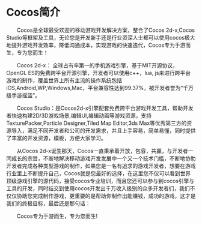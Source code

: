 # Cocos简介

   &emsp;&emsp;Cocos是全球最受欢迎的移动游戏开发解决方案，整合了Cocos 2d-x,Cocos Studio等框架及工具，无论您是开发新手还是行业资深人士都可以使用cocos极大地提升游戏开发效率，降低沟通成本，实现游戏的快速迭代，Cocos专为手游而生，专为您而生！

   &emsp;&emsp;Cocos 2d-x： 全球占有率第一的手机游戏引擎，基于MIT开源协议，OpenGL ES的免费跨平台开源引擎，开发者可以使用c++，lua, js来进行跨平台游戏的制作，覆盖世界上所有主流的操作系统包括iOS,Android,WP,Windows,Mac，平台兼容性达到99.37%，被开发者誉为“千万级手游摇篮”。  

   &emsp;&emsp;Cocos Studio：是Cocos2d-x引擎配套免费跨平台游戏开发工具，帮助开发者快速构建2D/3D游戏场景,编辑UI,编辑动画等游戏资源，支持TexturePacker,Particle Designer,Tiled Map Editor,3ds Max等优秀第三方的资源导入，满足不同开发者和公司的开发需求，并且上手容易，简单易懂，同时提供了丰富的开发资源，模板，方便大家学习。

   &emsp;&emsp;从Cocos 2d-x诞生那天，Cocos一直秉承着开放，包容，共赢，与开发者一同成长的宗旨，不断地解决移动游戏开发发展中一个又一个技术门槛，不断地协助开发者完成各种类型游戏的制作，如果您是一名有追求的游戏开发者，想要在游戏行业里上不断提升自己，Cocos就是您最好的选择，在这里您不仅可以看到世界顶级游戏引擎的源代码，接受cocos专业培训，而且您还可以参与到cocos引擎与工具的开发，同时结交到使用cocos开发出千万收入级别的众多开发者们，我们不仅仅协助您完成制作游戏，更重要的是帮助你制作出能赚钱，成功的游戏，这才是我们的终极目标，最后还是那句话：
  
   &emsp;&emsp;Cocos专为手游而生，专为您而生!








